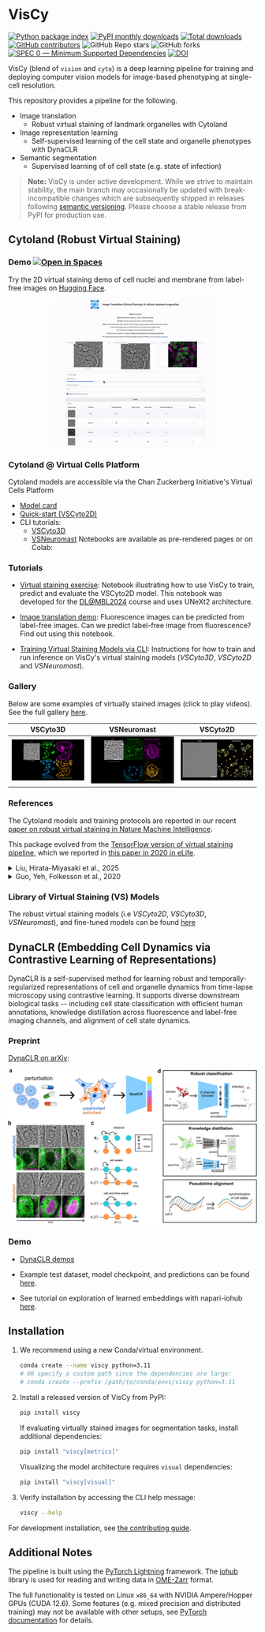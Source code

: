 # VisCy

[![Python package index](https://img.shields.io/pypi/v/viscy.svg)](https://pypi.org/project/viscy)
[![PyPI monthly downloads](https://img.shields.io/pypi/dm/viscy.svg)](https://pypistats.org/packages/viscy)
[![Total downloads](https://pepy.tech/badge/viscy)](https://pepy.tech/project/viscy)
[![GitHub contributors](https://img.shields.io/github/contributors-anon/mehta-lab/VisCy)](https://github.com/mehta-lab/VisCy/graphs/contributors)
![GitHub Repo stars](https://img.shields.io/github/stars/mehta-lab/VisCy)
![GitHub forks](https://img.shields.io/github/forks/mehta-lab/VisCy)
[![SPEC 0 — Minimum Supported Dependencies](https://img.shields.io/badge/SPEC-0-green?labelColor=%23004811&color=%235CA038)](https://scientific-python.org/specs/spec-0000/)
[![DOI](https://zenodo.org/badge/DOI/10.5281/zenodo.15022186.svg)](https://doi.org/10.5281/zenodo.15022186)

VisCy (blend of `vision` and `cyto`) is a deep learning pipeline for training and deploying computer vision models for image-based phenotyping at single-cell resolution.

This repository provides a pipeline for the following.

- Image translation
  - Robust virtual staining of landmark organelles with Cytoland
- Image representation learning
  - Self-supervised learning of the cell state and organelle phenotypes with DynaCLR
- Semantic segmentation
  - Supervised learning of of cell state (e.g. state of infection)

> **Note:**
VisCy is under active development.
While we strive to maintain stability,
the main branch may occasionally be updated with break-incompatible changes
which are subsequently shipped in releases following [semantic versioning](https://semver.org/).
Please choose a stable release from PyPI for production use.

## Cytoland (Robust Virtual Staining)

### Demo [![Open in Spaces](https://huggingface.co/datasets/huggingface/badges/resolve/main/open-in-hf-spaces-sm-dark.svg)](https://huggingface.co/spaces/chanzuckerberg/Cytoland)

Try the 2D virtual staining demo of cell nuclei and membrane from label-free images on
[Hugging Face](https://huggingface.co/spaces/chanzuckerberg/Cytoland).

<p align="center">
<a href="https://huggingface.co/spaces/chanzuckerberg/Cytoland" target="_blank" rel="noopener noreferrer">
<img src="https://github.com/mehta-lab/VisCy/blob/7d3bed92e91fb44611a45be5350320d65ffcc111/docs/figures/vs_hf_demo.gif?raw=true" alt="Virtual Staining App Demo" height="300px" />
</a>
</p>

### Cytoland @ Virtual Cells Platform

Cytoland models are accessible via the Chan Zuckerberg Initiative's Virtual Cells Platform

- [Model card](https://virtualcellmodels.cziscience.com/model/01961244-1970-7851-a4b9-fdbfa2fba9b2)
- [Quick-start (VSCyto2D)](https://virtualcellmodels.cziscience.com/quickstart/cytoland-quickstart)
- CLI tutorials:
  - [VSCyto3D](https://virtualcellmodels.cziscience.com/tutorial/cytoland-tutorial)
  - [VSNeuromast](https://virtualcellmodels.cziscience.com/tutorial/cytoland-neuromast)
Notebooks are available as pre-rendered pages or on Colab:

### Tutorials

- [Virtual staining exercise](https://github.com/mehta-lab/VisCy/blob/main/examples/virtual_staining/dlmbl_exercise/solution.ipynb):
Notebook illustrating how to use VisCy to train, predict and evaluate the VSCyto2D model. This notebook was developed for the [DL@MBL2024](https://github.com/dlmbl/DL-MBL-2024) course and uses UNeXt2 architecture.

- [Image translation demo](https://github.com/mehta-lab/VisCy/blob/main/examples/virtual_staining/img2img_translation/solution.ipynb): Fluorescence images can be predicted from label-free images. Can we predict label-free image from fluorescence? Find out using this notebook.

- [Training Virtual Staining Models via CLI](https://github.com/mehta-lab/VisCy/wiki/virtual-staining-instructions):
Instructions for how to train and run inference on VisCy's virtual staining models (*VSCyto3D*, *VSCyto2D* and *VSNeuromast*).

### Gallery

Below are some examples of virtually stained images (click to play videos).
See the full gallery [here](https://github.com/mehta-lab/VisCy/wiki/Gallery).

| VSCyto3D | VSNeuromast | VSCyto2D |
|:---:|:---:|:---:|
| [![HEK293T](https://github.com/mehta-lab/VisCy/blob/dde3e27482e58a30f7c202e56d89378031180c75/docs/figures/svideo_1.png?raw=true)](https://github.com/mehta-lab/VisCy/assets/67518483/d53a81eb-eb37-44f3-b522-8bd7bddc7755) | [![Neuromast](https://github.com/mehta-lab/VisCy/blob/dde3e27482e58a30f7c202e56d89378031180c75/docs/figures/svideo_3.png?raw=true)](https://github.com/mehta-lab/VisCy/assets/67518483/4cef8333-895c-486c-b260-167debb7fd64) | [![A549](https://github.com/mehta-lab/VisCy/blob/dde3e27482e58a30f7c202e56d89378031180c75/docs/figures/svideo_5.png?raw=true)](https://github.com/mehta-lab/VisCy/assets/67518483/287737dd-6b74-4ce3-8ee5-25fbf8be0018) |

### References

The Cytoland models and training protocols are reported in our recent [paper on robust virtual staining in Nature Machine Intelligence]([https://www.biorxiv.org/content/10.1101/2024.05.31.596901](https://www.nature.com/articles/s42256-025-01046-2)).

This package evolved from the [TensorFlow version of virtual staining pipeline](https://github.com/mehta-lab/microDL), which we reported in [this paper in 2020 in eLife](https://elifesciences.org/articles/55502).

<details>
  <summary>Liu, Hirata-Miyasaki et al., 2025</summary>

  <pre><code>
  @article{liu_robust_2025,
      title = {Robust virtual staining of landmark organelles with {Cytoland}},
      copyright = {2025 The Author(s)},
      issn = {2522-5839},
      url = {https://www.nature.com/articles/s42256-025-01046-2},
      doi = {10.1038/s42256-025-01046-2},
      abstract = {Correlative live-cell imaging of landmark organelles—such as nuclei, nucleoli, cell membranes, nuclear envelope and lipid droplets—is critical for systems cell biology and drug discovery. However, achieving this with molecular labels alone remains challenging. Virtual staining of multiple organelles and cell states from label-free images with deep neural networks is an emerging solution. Virtual staining frees the light spectrum for imaging molecular sensors, photomanipulation or other tasks. Current methods for virtual staining of landmark organelles often fail in the presence of nuisance variations in imaging, culture conditions and cell types. Here we address this with Cytoland, a collection of models for robust virtual staining of landmark organelles across diverse imaging parameters, cell states and types. These models were trained with self-supervised and supervised pre-training using a flexible convolutional architecture (UNeXt2) and augmentations inspired by image formation of light microscopes. Cytoland models enable virtual staining of nuclei and membranes across multiple cell types—including human cell lines, zebrafish neuromasts, induced pluripotent stem cells (iPSCs) and iPSC-derived neurons—under a range of imaging conditions. We assess models using intensity, segmentation and application-specific measurements obtained from virtually and experimentally stained nuclei and membranes. These models rescue missing labels, correct non-uniform labelling and mitigate photobleaching. We share multiple pre-trained models, open-source software (VisCy) for training, inference and deployment, and the datasets.},
      language = {en},
      urldate = {2025-06-23},
      journal = {Nature Machine Intelligence},
      author = {Liu, Ziwen and Hirata-Miyasaki, Eduardo and Pradeep, Soorya and Rahm, Johanna V. and Foley, Christian and Chandler, Talon and Ivanov, Ivan E. and Woosley, Hunter O. and Lee, See-Chi and Khadka, Sudip and Lao, Tiger and Balasubramanian, Akilandeswari and Marreiros, Rita and Liu, Chad and Januel, Camille and Leonetti, Manuel D. and Aviner, Ranen and Arias, Carolina and Jacobo, Adrian and Mehta, Shalin B.},
      month = jun,
      year = {2025},
      note = {Publisher: Nature Publishing Group},
      pages = {1--15},
      }
  </code></pre>
</details>

<details>
  <summary>Guo, Yeh, Folkesson et al., 2020</summary>

  <pre><code>
  @article {10.7554/eLife.55502,
      article_type = {journal},
      title = {Revealing architectural order with quantitative label-free imaging and deep learning},
      author = {Guo, Syuan-Ming and Yeh, Li-Hao and Folkesson, Jenny and Ivanov, Ivan E and Krishnan, Anitha P and Keefe, Matthew G and Hashemi, Ezzat and Shin, David and Chhun, Bryant B and Cho, Nathan H and Leonetti, Manuel D and Han, May H and Nowakowski, Tomasz J and Mehta, Shalin B},
      editor = {Forstmann, Birte and Malhotra, Vivek and Van Valen, David},
      volume = 9,
      year = 2020,
      month = {jul},
      pub_date = {2020-07-27},
      pages = {e55502},
      citation = {eLife 2020;9:e55502},
      doi = {10.7554/eLife.55502},
      url = {https://doi.org/10.7554/eLife.55502},
      keywords = {label-free imaging, inverse algorithms, deep learning, human tissue, polarization, phase},
      journal = {eLife},
      issn = {2050-084X},
      publisher = {eLife Sciences Publications, Ltd},
      }
  </code></pre>
</details>

### Library of Virtual Staining (VS) Models

The robust virtual staining models (i.e *VSCyto2D*, *VSCyto3D*, *VSNeuromast*), and fine-tuned models can be found [here](https://github.com/mehta-lab/VisCy/wiki/Library-of-virtual-staining-(VS)-Models)

## DynaCLR (Embedding Cell Dynamics via Contrastive Learning of Representations)

DynaCLR is a self-supervised method for learning robust and temporally-regularized representations of cell and organelle dynamics from time-lapse microscopy using contrastive learning. It supports diverse downstream biological tasks -- including cell state classification with efficient human annotations, knowledge distillation across fluorescence and label-free imaging channels, and alignment of cell state dynamics.

### Preprint

[DynaCLR on arXiv](https://arxiv.org/abs/2410.11281):

![DynaCLR schematic](https://github.com/mehta-lab/VisCy/blob/e5318d88e2bb5d404d3bae8d633b8cc07b1fbd61/docs/figures/DynaCLR_schematic_v2.png?raw=true)

### Demo

- [DynaCLR demos](examples/DynaCLR/README.md)

- Example test dataset, model checkpoint, and predictions can be found
[here](https://public.czbiohub.org/comp.micro/viscy/DynaCLR_demo/).

- See tutorial on exploration of learned embeddings with napari-iohub
[here](https://github.com/czbiohub-sf/napari-iohub/wiki/View-tracked-cells-and-their-associated-predictions/).

## Installation

1. We recommend using a new Conda/virtual environment.

    ```sh
    conda create --name viscy python=3.11
    # OR specify a custom path since the dependencies are large:
    # conda create --prefix /path/to/conda/envs/viscy python=3.11
    ```

2. Install a released version of VisCy from PyPI:

    ```sh
    pip install viscy
    ```

    If evaluating virtually stained images for segmentation tasks,
    install additional dependencies:

    ```sh
    pip install "viscy[metrics]"
    ```

    Visualizing the model architecture requires `visual` dependencies:

    ```sh
    pip install "viscy[visual]"
    ```

3. Verify installation by accessing the CLI help message:

    ```sh
    viscy --help
    ```

For development installation, see [the contributing guide](https://github.com/mehta-lab/VisCy/blob/main/CONTRIBUTING.md).

## Additional Notes

The pipeline is built using the [PyTorch Lightning](https://www.pytorchlightning.ai/index.html) framework.
The [iohub](https://github.com/czbiohub-sf/iohub) library is used
for reading and writing data in [OME-Zarr](https://www.nature.com/articles/s41592-021-01326-w) format.

The full functionality is tested on Linux `x86_64` with NVIDIA Ampere/Hopper GPUs (CUDA 12.6).
Some features (e.g. mixed precision and distributed training) may not be available with other setups,
see [PyTorch documentation](https://pytorch.org) for details.
